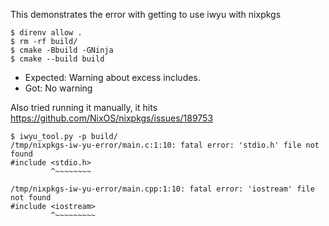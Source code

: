 This demonstrates the error with getting to use iwyu with nixpkgs

```console
$ direnv allow .
$ rm -rf build/
$ cmake -Bbuild -GNinja
$ cmake --build build
```

- Expected: Warning about excess includes.
- Got: No warning

Also tried running it manually, it hits
https://github.com/NixOS/nixpkgs/issues/189753

```console
$ iwyu_tool.py -p build/
/tmp/nixpkgs-iw-yu-error/main.c:1:10: fatal error: 'stdio.h' file not found
#include <stdio.h>
         ^~~~~~~~~

/tmp/nixpkgs-iw-yu-error/main.cpp:1:10: fatal error: 'iostream' file not found
#include <iostream>
         ^~~~~~~~~~
```
